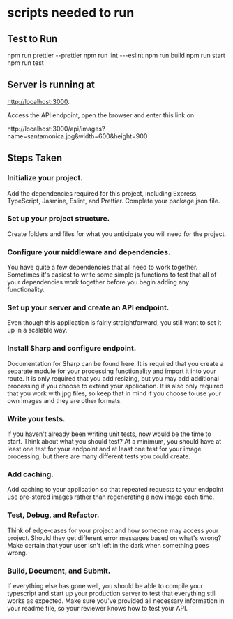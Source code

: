 # scripts needed to run

## Test to Run
npm run prettier --prettier
npm run lint ---eslint
npm run build 
npm run start
npm run test



## Server is running at 

[http://localhost:3000](http://localhost:3000).

Access the API endpoint, open the browser and enter this link on 

http://localhost:3000/api/images?name=santamonica.jpg&width=600&height=900





## Steps Taken
### Initialize your project. 
Add the dependencies required for this project, including Express, TypeScript, Jasmine, Eslint, and Prettier. Complete your package.json file.

### Set up your project structure. 
Create folders and files for what you anticipate you will need for the project.

### Configure your middleware and dependencies. 
You have quite a few dependencies that all need to work together. Sometimes it's easiest to write some simple js functions to test that all of your dependencies work together before you begin adding any functionality.

### Set up your server and create an API endpoint. 
Even though this application is fairly straightforward, you still want to set it up in a scalable way. 

### Install Sharp and configure endpoint. 
Documentation for Sharp can be found here. It is required that you create a separate module for your processing functionality and import it into your route. It is only required that you add resizing, but you may add additional processing if you choose to extend your application. It is also only required that you work with jpg files, so keep that in mind if you choose to use your own images and they are other formats.

### Write your tests. 
If you haven't already been writing unit tests, now would be the time to start. Think about what you should test? At a minimum, you should have at least one test for your endpoint and at least one test for your image processing, but there are many different tests you could create.

### Add caching. 
Add caching to your application so that repeated requests to your endpoint use pre-stored images rather than regenerating a new image each time.

### Test, Debug, and Refactor. 
Think of edge-cases for your project and how someone may access your project. Should they get different error messages based on what's wrong? Make certain that your user isn't left in the dark when something goes wrong.

### Build, Document, and Submit. 
If everything else has gone well, you should be able to compile your typescript and start up your production server to test that everything still works as expected. Make sure you've provided all necessary information in your readme file, so your reviewer knows how to test your API. 